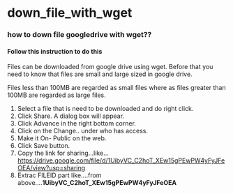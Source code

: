 # down_file_with_wget

### how to down file googledrive with wget??
#### Follow this instruction to do this 

Files can be downloaded from google drive using wget. Before that you need to know that files are small and large sized in google drive.

Files less than 100MB are regarded as small files where as files greater than 100MB are regarded as large files.

1. Select a file that is need to be downloaded and do right click.
2. Click Share. A dialog box will appear.
3. Click Advance in the right bottom corner.
4. Click on the Change.. under who has access.
5. Make it On- Public on the web.
6. Click Save button.
7. Copy the link for sharing…like…https://drive.google.com/file/d/1UibyVC_C2hoT_XEw15gPEwPW4yFyJFeOEA/view?usp=sharing
8. Extrac FILEID part like….from above….<strong>1UibyVC_C2hoT_XEw15gPEwPW4yFyJFeOEA</strong>
